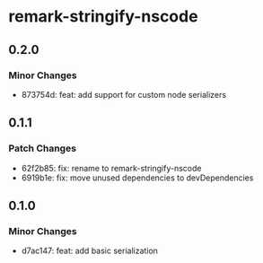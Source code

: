 # remark-stringify-nscode

## 0.2.0

### Minor Changes

- 873754d: feat: add support for custom node serializers

## 0.1.1

### Patch Changes

- 62f2b85: fix: rename to remark-stringify-nscode
- 6919b1e: fix: move unused dependencies to devDependencies

## 0.1.0

### Minor Changes

- d7ac147: feat: add basic serialization
